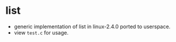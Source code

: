 # list

- generic implementation of list in linux-2.4.0 ported to userspace.
- view `test.c` for usage. 

